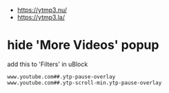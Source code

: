 * https://ytmp3.nu/
* https://ytmp3.la/

# hide 'More Videos' popup
add this to 'Filters' in uBlock
```
www.youtube.com##.ytp-pause-overlay
www.youtube.com##.ytp-scroll-min.ytp-pause-overlay
```
